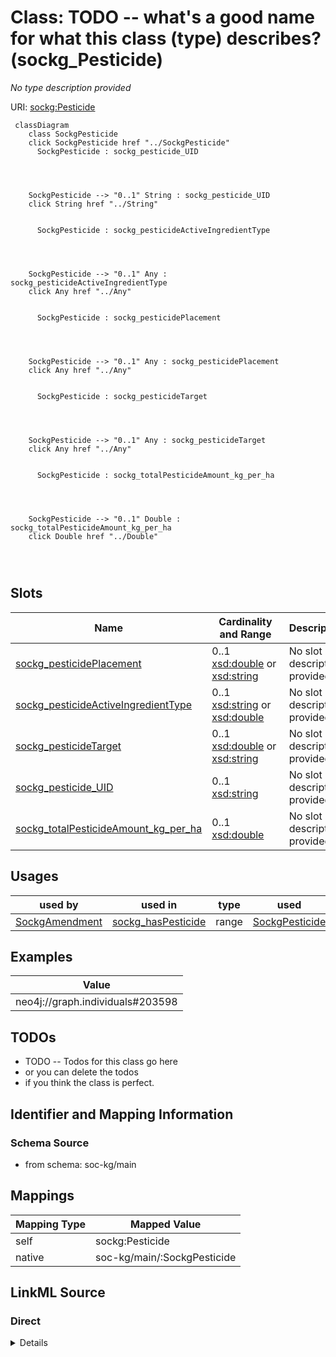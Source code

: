 

# Class: TODO -- what's a good name for what this class (type) describes? (sockg_Pesticide)


_No type description provided_





URI: [sockg:Pesticide](http://www.semanticweb.org/sockg/ontologies/2024/0/soil-carbon-ontology/Pesticide)






```mermaid
 classDiagram
    class SockgPesticide
    click SockgPesticide href "../SockgPesticide"
      SockgPesticide : sockg_pesticide_UID
        
          
    
    
    SockgPesticide --> "0..1" String : sockg_pesticide_UID
    click String href "../String"

        
      SockgPesticide : sockg_pesticideActiveIngredientType
        
          
    
    
    SockgPesticide --> "0..1" Any : sockg_pesticideActiveIngredientType
    click Any href "../Any"

        
      SockgPesticide : sockg_pesticidePlacement
        
          
    
    
    SockgPesticide --> "0..1" Any : sockg_pesticidePlacement
    click Any href "../Any"

        
      SockgPesticide : sockg_pesticideTarget
        
          
    
    
    SockgPesticide --> "0..1" Any : sockg_pesticideTarget
    click Any href "../Any"

        
      SockgPesticide : sockg_totalPesticideAmount_kg_per_ha
        
          
    
    
    SockgPesticide --> "0..1" Double : sockg_totalPesticideAmount_kg_per_ha
    click Double href "../Double"

        
      
```




<!-- no inheritance hierarchy -->


## Slots

| Name | Cardinality and Range | Description | Inheritance |
| ---  | --- | --- | --- |
| [sockg_pesticidePlacement](../slots/sockg_pesticidePlacement.md) | 0..1 <br/> [xsd:double](http://www.w3.org/2001/XMLSchema#double)&nbsp;or&nbsp;<br />[xsd:string](http://www.w3.org/2001/XMLSchema#string) | No slot description provided | direct |
| [sockg_pesticideActiveIngredientType](../slots/sockg_pesticideActiveIngredientType.md) | 0..1 <br/> [xsd:string](http://www.w3.org/2001/XMLSchema#string)&nbsp;or&nbsp;<br />[xsd:double](http://www.w3.org/2001/XMLSchema#double) | No slot description provided | direct |
| [sockg_pesticideTarget](../slots/sockg_pesticideTarget.md) | 0..1 <br/> [xsd:double](http://www.w3.org/2001/XMLSchema#double)&nbsp;or&nbsp;<br />[xsd:string](http://www.w3.org/2001/XMLSchema#string) | No slot description provided | direct |
| [sockg_pesticide_UID](../slots/sockg_pesticide_UID.md) | 0..1 <br/> [xsd:string](http://www.w3.org/2001/XMLSchema#string) | No slot description provided | direct |
| [sockg_totalPesticideAmount_kg_per_ha](../slots/sockg_totalPesticideAmount_kg_per_ha.md) | 0..1 <br/> [xsd:double](http://www.w3.org/2001/XMLSchema#double) | No slot description provided | direct |





## Usages

| used by | used in | type | used |
| ---  | --- | --- | --- |
| [SockgAmendment](../classes/SockgAmendment.md) | [sockg_hasPesticide](../slots/sockg_hasPesticide.md) | range | [SockgPesticide](../classes/SockgPesticide.md) |







## Examples

| Value |
| --- |
| neo4j://graph.individuals#203598 |

## TODOs

* TODO -- Todos for this class go here
* or you can delete the todos
* if you think the class is perfect.

## Identifier and Mapping Information







### Schema Source


* from schema: soc-kg/main




## Mappings

| Mapping Type | Mapped Value |
| ---  | ---  |
| self | sockg:Pesticide |
| native | soc-kg/main/:SockgPesticide |







## LinkML Source

<!-- TODO: investigate https://stackoverflow.com/questions/37606292/how-to-create-tabbed-code-blocks-in-mkdocs-or-sphinx -->

### Direct

<details>
```yaml
name: sockg_Pesticide
description: No type description provided
title: TODO -- what's a good name for what this class (type) describes?
todos:
- TODO -- Todos for this class go here
- or you can delete the todos
- if you think the class is perfect.
notes:
- There are 356 instances of this class.
examples:
- value: neo4j://graph.individuals#203598
from_schema: soc-kg/main
rank: 1000
slots:
- sockg_pesticidePlacement
- sockg_pesticideActiveIngredientType
- sockg_pesticideTarget
- sockg_pesticide_UID
- sockg_totalPesticideAmount_kg_per_ha
class_uri: sockg:Pesticide

```
</details>

### Induced

<details>
```yaml
name: sockg_Pesticide
description: No type description provided
title: TODO -- what's a good name for what this class (type) describes?
todos:
- TODO -- Todos for this class go here
- or you can delete the todos
- if you think the class is perfect.
notes:
- There are 356 instances of this class.
examples:
- value: neo4j://graph.individuals#203598
from_schema: soc-kg/main
rank: 1000
attributes:
  sockg_pesticidePlacement:
    name: sockg_pesticidePlacement
    description: No slot description provided
    todos:
    - TODO -- Todos for this slot go here
    - or you can delete the todos
    - if you think the class is perfect.
    comments:
    - 126 occurrences with subject type sockg:Pesticide and object type xsd:double.
    - 230 occurrences with subject type sockg:Pesticide and object type string.
    examples:
    - value: neo4j://graph.individuals#203406 sockg:pesticidePlacement nan
    - value: neo4j://graph.individuals#203699 sockg:pesticidePlacement Tractor mounted
        spray boom
    from_schema: soc-kg/main
    rank: 1000
    slot_uri: sockg:pesticidePlacement
    alias: sockg_pesticidePlacement
    owner: sockg_Pesticide
    domain_of:
    - sockg_Pesticide
    range: Any
    any_of:
    - range: double
    - range: string
  sockg_pesticideActiveIngredientType:
    name: sockg_pesticideActiveIngredientType
    description: No slot description provided
    todos:
    - TODO -- Todos for this slot go here
    - or you can delete the todos
    - if you think the class is perfect.
    comments:
    - 353 occurrences with subject type sockg:Pesticide and object type string.
    - 3 occurrences with subject type sockg:Pesticide and object type xsd:double.
    examples:
    - value: neo4j://graph.individuals#203409 sockg:pesticideActiveIngredientType
        Sethoxydim; CAS No. 74051-80-2
    - value: neo4j://graph.individuals#203707 sockg:pesticideActiveIngredientType
        nan
    from_schema: soc-kg/main
    rank: 1000
    slot_uri: sockg:pesticideActiveIngredientType
    alias: sockg_pesticideActiveIngredientType
    owner: sockg_Pesticide
    domain_of:
    - sockg_Pesticide
    range: Any
    any_of:
    - range: string
    - range: double
  sockg_pesticideTarget:
    name: sockg_pesticideTarget
    description: No slot description provided
    todos:
    - TODO -- Todos for this slot go here
    - or you can delete the todos
    - if you think the class is perfect.
    comments:
    - 109 occurrences with subject type sockg:Pesticide and object type xsd:double.
    - 247 occurrences with subject type sockg:Pesticide and object type string.
    examples:
    - value: neo4j://graph.individuals#203722 sockg:pesticideTarget nan
    - value: neo4j://graph.individuals#203534 sockg:pesticideTarget Downy brome, ripgut
        brome and other grass species
    from_schema: soc-kg/main
    rank: 1000
    slot_uri: sockg:pesticideTarget
    alias: sockg_pesticideTarget
    owner: sockg_Pesticide
    domain_of:
    - sockg_Pesticide
    range: Any
    any_of:
    - range: double
    - range: string
  sockg_pesticide_UID:
    name: sockg_pesticide_UID
    description: No slot description provided
    todos:
    - TODO -- Todos for this slot go here
    - or you can delete the todos
    - if you think the class is perfect.
    comments:
    - 356 occurrences with subject type sockg:Pesticide and object type string.
    examples:
    - value: neo4j://graph.individuals#203448 sockg:pesticide_UID AgCros_0.7_Atrazine_CAS_No._1912-24-9_Grass_Species_Tractor_mounted_spray_boom
    from_schema: soc-kg/main
    rank: 1000
    slot_uri: sockg:pesticide_UID
    alias: sockg_pesticide_UID
    owner: sockg_Pesticide
    domain_of:
    - sockg_Pesticide
    range: string
  sockg_totalPesticideAmount_kg_per_ha:
    name: sockg_totalPesticideAmount_kg_per_ha
    description: No slot description provided
    todos:
    - TODO -- Todos for this slot go here
    - or you can delete the todos
    - if you think the class is perfect.
    comments:
    - 356 occurrences with subject type sockg:Pesticide and object type xsd:double.
    examples:
    - value: neo4j://graph.individuals#203659 sockg:totalPesticideAmount_kg_per_ha
        2.8
    from_schema: soc-kg/main
    rank: 1000
    slot_uri: sockg:totalPesticideAmount_kg_per_ha
    alias: sockg_totalPesticideAmount_kg_per_ha
    owner: sockg_Pesticide
    domain_of:
    - sockg_Pesticide
    range: double
class_uri: sockg:Pesticide

```
</details>